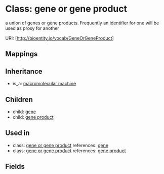 # Class: gene or gene product


a union of genes or gene products. Frequently an identifier for one will be used as proxy for another

URI: [http://bioentity.io/vocab/GeneOrGeneProduct]
## Mappings

## Inheritance

 *  is_a: [macromolecular machine](MacromolecularMachine.md)
## Children

 *  child: [gene](Gene.md)
 *  child: [gene product](GeneProduct.md)
## Used in

 *  class: [gene or gene product](GeneOrGeneProduct.md) references: [gene](Gene.md)
 *  class: [gene or gene product](GeneOrGeneProduct.md) references: [gene product](GeneProduct.md)
## Fields

